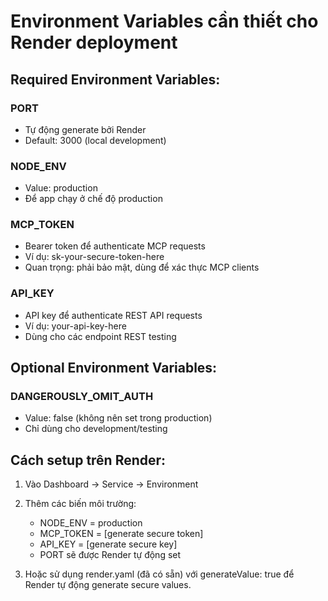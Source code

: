 # Environment Variables cần thiết cho Render deployment

## Required Environment Variables:

### PORT
- Tự động generate bởi Render
- Default: 3000 (local development)

### NODE_ENV
- Value: production
- Để app chạy ở chế độ production

### MCP_TOKEN
- Bearer token để authenticate MCP requests
- Ví dụ: sk-your-secure-token-here
- Quan trọng: phải bảo mật, dùng để xác thực MCP clients

### API_KEY
- API key để authenticate REST API requests
- Ví dụ: your-api-key-here
- Dùng cho các endpoint REST testing

## Optional Environment Variables:

### DANGEROUSLY_OMIT_AUTH
- Value: false (không nên set trong production)
- Chỉ dùng cho development/testing

## Cách setup trên Render:

1. Vào Dashboard → Service → Environment
2. Thêm các biến môi trường:
   - NODE_ENV = production
   - MCP_TOKEN = [generate secure token]
   - API_KEY = [generate secure key]
   - PORT sẽ được Render tự động set

3. Hoặc sử dụng render.yaml (đã có sẵn) với generateValue: true
   để Render tự động generate secure values.